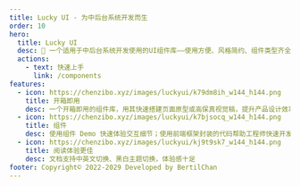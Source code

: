 ```yaml
---
title: Lucky UI - 为中后台系统开发而生
order: 10
hero:
  title: Lucky UI
  desc: 📖 一个适用于中后台系统开发使用的UI组件库——使用方便、风格简约、组件类型齐全
  actions:
    - text: 快速上手
      link: /components
features:
  - icon: https://chenzibo.xyz/images/luckyui/k79dm8ih_w144_h144.png
    title: 开箱即用
    desc: 一个开箱即用的组件库，用其快速搭建页面原型或高保真视觉稿，提升产品设计效率
  - icon: https://chenzibo.xyz/images/luckyui/k7bjsocq_w144_h144.png
    title: 组件
    desc: 使用组件 Demo 快速体验交互细节；使用前端框架封装的代码帮助工程师快速开发
  - icon: https://chenzibo.xyz/images/luckyui/kj9t9sk7_w144_h144.png
    title: 阅读体验更佳
    desc: 文档支持中英文切换、黑白主题切换，体验感十足
footer: Copyright© 2022-2029 Developed by BertilChan
---
```

